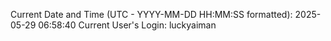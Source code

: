 Current Date and Time (UTC - YYYY-MM-DD HH:MM:SS formatted): 2025-05-29 06:58:40
Current User's Login: luckyaiman
